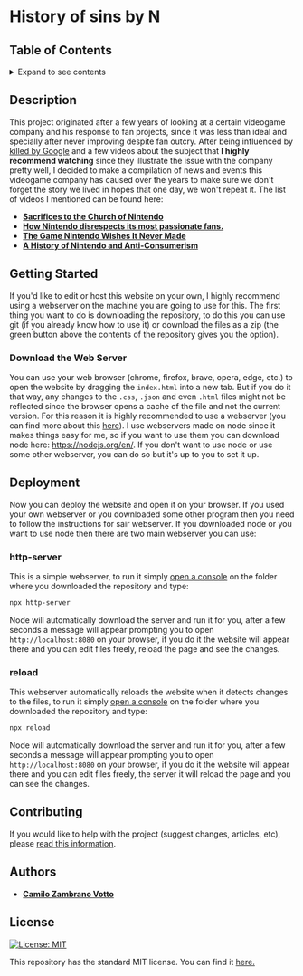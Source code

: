 # History of sins by N

## Table of Contents
<details><summary>Expand to see contents</summary>
  <p>

* **[Description](#Description)**<br />
* **[Getting Started](#getting-started)**<br />
* **[Deployment](#deployment)**<br />
* **[Contributing](#contributing)**<br />
* **[Authors](#authors)**<br />
* **[License](#license)**<br />

</p>
</details>

## Description
This project originated after a few years of looking at a certain videogame company and his response to fan projects, since it was less than ideal and specially after never improving despite fan outcry. After being influenced by [killed by Google](https://killedbygoogle.com/) and a few videos about the subject that **I highly recommend watching** since they illustrate the issue with the company pretty well, I decided to make a compilation of news and events this videogame company has caused over the years to make sure we don't forget the story we lived in hopes that one day, we won't repeat it. The list of videos I mentioned can be found here:
* **[Sacrifices to the Church of Nintendo](https://youtu.be/xgKY9hmbfgo)**
* **[How Nintendo disrespects its most passionate fans.](https://youtu.be/UKD_wnB9AMU)**
* **[The Game Nintendo Wishes It Never Made](https://youtu.be/N8imMRbi2qc)**
* **[A History of Nintendo and Anti-Consumerism](https://youtu.be/RHawXa-GxLQ)**

## Getting Started
If you'd like to edit or host this website on your own, I highly recommend using a webserver on the machine you are going to use for this. The first thing you want to do is downloading the repository, to do this you can use git (if you already know how to use it) or download the files as a zip (the green button above the contents of the repository gives you the option).

### Download the Web Server
You can use your web browser (chrome, firefox, brave, opera, edge, etc.) to open the website by dragging the `index.html` into a new tab. But if you do it that way, any changes to the `.css`, `.json` and even `.html` files might not be reflected since the browser opens a cache of the file and not the current version. For this reason it is highly recommended to use a webserver (you can find more about this [here](https://letmegooglethat.com/?q=static+web+server)). I use webservers made on node since it makes things easy for me, so if you want to use them you can download node here: https://nodejs.org/en/. If you don't want to use node or use some other webserver, you can do so but it's up to you to set it up.

## Deployment
Now you can deploy the website and open it on your browser. If you used your own webserver or you downloaded some other program then you need to follow the instructions for sair webserver. If you downloaded node or you want to use node then there are two main webserver you can use:

### http-server
This is a simple webserver, to run it simply [open a console](https://letmegooglethat.com/?q=how+to+open+a+console) on the folder where you downloaded the repository and type:
```zsh
npx http-server
```
Node will automatically download the server and run it for you, after a few seconds a message will appear prompting you to open `http://localhost:8080` on your browser, if you do it the website will appear there and you can edit files freely, reload the page and see the changes.

### reload
This webserver automatically reloads the website when it detects changes to the files, to run it simply [open a console](https://letmegooglethat.com/?q=how+to+open+a+console) on the folder where you downloaded the repository and type:
```zsh
npx reload
```
Node will automatically download the server and run it for you, after a few seconds a message will appear prompting you to open `http://localhost:8080` on your browser, if you do it the website will appear there and you can edit files freely, the server it will reload the page and you can see the changes.

## Contributing
If you would like to help with the project (suggest changes, articles, etc), please [read this information](https://github.com/cawolfkreo/Cease-and-Desist-History-Big-N/blob/master/data/README.md).

## Authors
* [__Camilo Zambrano Votto__](https://github.com/cawolfkreo)

## License
[![License: MIT](https://img.shields.io/badge/License-MIT-yellow.svg)](https://opensource.org/licenses/MIT)

This repository has the standard MIT license. You can find it [here.](https://github.com/cawolfkreo/Cease-and-Desist-History-Big-N/blob/master/LICENSE)
